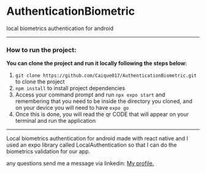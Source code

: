 <h1>AuthenticationBiometric</h1>

local biometrics authentication for android
<hr>

### How to run the project:

**You can clone the project and run it locally following the steps below:**

1. `git clone https://github.com/Caique017/AuthenticationBiometric.git` to clone the project
2. `npm install` to install project dependencies
3. Access your command prompt and run `npx expo start` and remembering that you need to be inside the directory you cloned, and on your device you will need to have `expo go`
4. Once this is done, you will read the qr CODE that will appear on your terminal and run the application
<hr>

<p>Local biometrics authentication for android made with react native and I used an expo library called LocalAuthentication so that I can do the biometrics validation for our app.</p>

<p> any questions send me a message via linkedin: <a href="https://www.linkedin.com/in/caique-nunes-624720202/" target="_blank">My profile.</a></p>